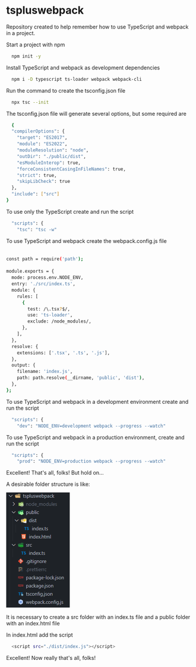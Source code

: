
# tspluswebpack
Repository created to help remember how to use TypeScript and webpack in a project.

Start a project with npm

```bash
  npm init -y
```

Install TypeScript and webpack as development dependencies

```bash
  npm i -D typescript ts-loader webpack webpack-cli
```

Run the command to create the tsconfig.json file

```bash
  npx tsc --init
```

The tsconfig.json file will generate several options, but some required are

```bash
  {
  "compilerOptions": {
    "target": "ES2017",
    "module": "ES2022",
    "moduleResolution": "node",
    "outDir": "./public/dist",
    "esModuleInterop": true,
    "forceConsistentCasingInFileNames": true,
    "strict": true,
    "skipLibCheck": true 
  },
  "include": ["src"]
}
```

To use only the TypeScript create and run the script

```bash
  "scripts": {
    "tsc": "tsc -w"
```

To use TypeScript and webpack create the webpack.config.js file

```bash
  
const path = require('path');

module.exports = {
  mode: process.env.NODE_ENV,
  entry: './src/index.ts',
  module: {
    rules: [
      {
        test: /\.tsx?$/,
        use: 'ts-loader',
        exclude: /node_modules/,
      },
    ],
  },
  resolve: {
    extensions: ['.tsx', '.ts', '.js'],
  },
  output: {
    filename: 'index.js',
    path: path.resolve(__dirname, 'public', 'dist'),
  },
};
```

To use TypeScript and webpack in a development environment create and run the script

```bash
  "scripts": {
    "dev": "NODE_ENV=development webpack --progress --watch"
```

To use TypeScript and webpack in a production environment, create and run the script

```bash
  "scripts": {
    "prod": "NODE_ENV=production webpack --progress --watch"
```

Excellent! That's all, folks! But hold on...

A desirable folder structure is like:

![App Screenshot](https://github.com/williancapitolio/tspluswebpack/blob/main/tspluswebpackfolders.png?raw=true)

It is necessary to create a src folder with an index.ts file and a public folder with an index.html file

In index.html add the script

```bash
  <script src="./dist/index.js"></script>
```

Excellent! Now really that's all, folks!